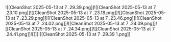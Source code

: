 ![[CleanShot 2025-05-13 at 7 .29.39.png]]![[CleanShot 2025-05-13 at 7 .23.10.png]]![[CleanShot 2025-05-13 at 7 .23.18.png]]![[CleanShot 2025-05-13 at 7 .23.29.png]]![[CleanShot 2025-05-13 at 7 .23.46.png]]![[CleanShot 2025-05-13 at 7 .24.02.png]]![[CleanShot 2025-05-13 at 7 .24.09.png]]![[CleanShot 2025-05-13 at 7 .24.34.png]]![[CleanShot 2025-05-13 at 7 .24.41.png]]![[]]![[CleanShot 2025-05-13 at 7 .29.39 1.png]]